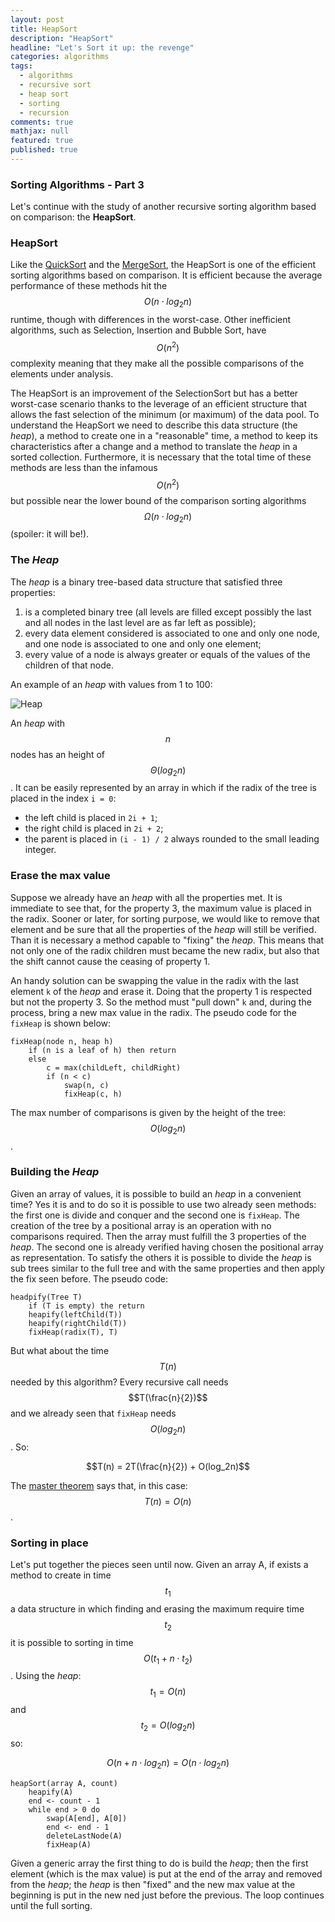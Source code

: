 ```yaml
---
layout: post
title: HeapSort
description: "HeapSort"
headline: "Let's Sort it up: the revenge"
categories: algorithms
tags: 
  - algorithms
  - recursive sort
  - heap sort
  - sorting
  - recursion
comments: true
mathjax: null
featured: true
published: true
---
```

### Sorting Algorithms - Part 3
Let's continue with the study of another recursive sorting algorithm based on comparison: the **HeapSort**.

### HeapSort
Like the [QuickSort]() and the [MergeSort](), the HeapSort is one of the efficient sorting algorithms based on 
comparison. It is efficient because the average performance of these methods hit the $$O(n⋅log_2n)$$ runtime, though 
with differences in the worst-case. Other inefficient algorithms, such as Selection, Insertion and Bubble Sort, 
have $$O(n^2)$$ complexity meaning that they make all the possible comparisons of the elements under analysis.

The HeapSort is an improvement of the SelectionSort but has a better worst-case scenario thanks to the leverage of an
efficient structure that allows the fast selection of the minimum (or maximum) of the data pool.
To understand the HeapSort we need to describe this data structure (the _heap_), a method to create one in a 
"reasonable" time, a method to keep its characteristics after a change and a method to translate the _heap_ in a 
sorted collection. Furthermore, it is necessary that the total time of these methods are less than the infamous $$O
(n^2)$$ but possible near the lower bound of the comparison sorting algorithms $$\Omega(n⋅log_2n)$$ (spoiler: it will
 be!).

### The _Heap_
The _heap_ is a binary tree-based data structure that satisfied three properties:
1. is a completed binary tree (all levels are filled except possibly the last and all nodes in the last level are as 
far left as possible);
2. every data element considered is associated to one and only one node, and one node is associated to one and only 
one element;
3. every value of a node is always greater or equals of the values of the children of that node.

An example of an _heap_ with values from 1 to 100:

<img class="image-post" src="{{ site.url }}/images/heapsort/max-heap.png" alt="Heap" style="max-height: 300px;">

An _heap_ with $$n$$ nodes has an height of $$\Theta(log_2n)$$.
It can be easily represented by an array in which if the radix of the tree is placed in the index ```i = 0```:
* the left child is placed in ```2i + 1```;
* the right child is placed in ```2i + 2```;
* the parent is placed in ```(i - 1) / 2``` always rounded to the small leading integer.

### Erase the max value
Suppose we already have an _heap_ with all the properties met. It is immediate to see that, for the property 3, the 
maximum value is placed in the radix. Sooner or later, for sorting purpose, we would like to remove that element and 
be sure that all the properties of the _heap_ will still be verified. Than it is necessary a method capable to 
"fixing" the _heap_. This means that not only one of the radix children must became the new radix, but also that the 
shift cannot cause the ceasing of property 1.
 
An handy solution can be swapping the value in the radix with the last element ```k``` of the _heap_ and erase it. Doing
that the property 1 is respected but not the property 3. So the method must "pull down" ```k``` and, during the 
process, bring a new max value in the radix. The pseudo code for the ```fixHeap``` is shown below:
 
```
fixHeap(node n, heap h)
    if (n is a leaf of h) then return
    else
        c = max(childLeft, childRight)
        if (n < c)
            swap(n, c)
            fixHeap(c, h)
```

The max number of comparisons is given by the height of the tree: $$O(log_2n)$$.

### Building the _Heap_
Given an array of values, it is possible to build an _heap_ in a convenient time? Yes it is and to do so it is possible 
to use two already seen methods: the first one is divide and conquer and the second one is ```fixHeap```.
The creation of the tree by a positional array is an operation with no comparisons required. Then the array must 
fulfill the 3 properties of the _heap_. The second one is already verified having chosen the positional array as 
representation. To satisfy the others it is possible to divide the _heap_ is sub trees similar to the full tree and 
with the same properties and then apply the fix seen before. The pseudo code:

```
headpify(Tree T)
    if (T is empty) the return
    heapify(leftChild(T))
    heapify(rightChild(T))
    fixHeap(radix(T), T)
```

But what about the time $$T(n)$$ needed by this algorithm? Every recursive call needs $$T(\frac{n}{2})$$ and we already 
seen 
that ```fixHeap``` needs $$O(log_2n)$$. So:

$$T(n) = 2T(\frac{n}{2}) + O(log_2n)$$

The [master theorem](https://en.wikipedia.org/wiki/Master_theorem) says that, in this case: $$T(n) = O(n)$$.

### Sorting in place
Let's put together the pieces seen until now. Given an array A, if exists a method to create in time $$t_1$$ a data 
structure in which finding and erasing the maximum require time $$t_2$$ it is possible to sorting in time $$O(t_1 + 
n⋅t_2)$$. Using the _heap_: $$t_1 = O(n)$$ and $$t_2 = O(log_2n)$$ so:

$$O(n + n⋅log_2n) = O(n⋅log_2n)$$

```
heapSort(array A, count)
    heapify(A)
    end <- count - 1
    while end > 0 do
        swap(A[end], A[0])
        end <- end - 1
        deleteLastNode(A)
        fixHeap(A)
```

Given a generic array the first thing to do is build the _heap_; then the first element (which is the max value) is 
put at the end of the array and removed from the _heap_; the _heap_ is then "fixed" and the new max value at the 
beginning is put in the new ned just before the previous. The loop continues until the full sorting.